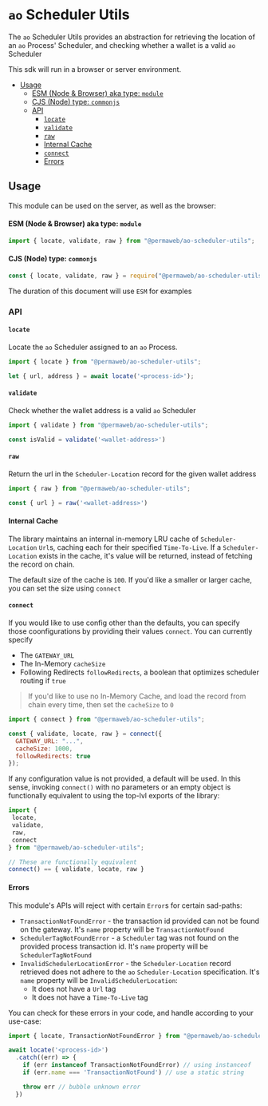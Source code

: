 # `ao` Scheduler Utils

The `ao` Scheduler Utils provides an abstraction for retrieving the location of an `ao` Process' Scheduler,
and checking whether a wallet is a valid `ao` Scheduler

This sdk will run in a browser or server environment.

<!-- toc -->

- [Usage](#usage)
    - [ESM (Node & Browser) aka type: `module`](#esm-node--browser-aka-type-module)
    - [CJS (Node) type: `commonjs`](#cjs-node-type-commonjs)
  - [API](#api)
    - [`locate`](#locate)
    - [`validate`](#validate)
    - [`raw`](#raw)
    - [Internal Cache](#internal-cache)
    - [`connect`](#connect)
    - [Errors](#errors)

<!-- tocstop -->

## Usage

This module can be used on the server, as well as the browser:

#### ESM (Node & Browser) aka type: `module`

```js
import { locate, validate, raw } from "@permaweb/ao-scheduler-utils";
```

#### CJS (Node) type: `commonjs`

```js
const { locate, validate, raw } = require("@permaweb/ao-scheduler-utils");
```

The duration of this document will use `ESM` for examples

### API

#### `locate`

Locate the `ao` Scheduler assigned to an `ao` Process.

```js
import { locate } from "@permaweb/ao-scheduler-utils";

let { url, address } = await locate('<process-id>');
```

#### `validate`

Check whether the wallet address is a valid `ao` Scheduler

```js
import { validate } from "@permaweb/ao-scheduler-utils";

const isValid = validate('<wallet-address>')
```

#### `raw`

Return the url in the `Scheduler-Location` record for the given wallet address

```js
import { raw } from "@permaweb/ao-scheduler-utils";

const { url } = raw('<wallet-address>')
```

#### Internal Cache

The library maintains an internal in-memory LRU cache of `Scheduler-Location` `Url`s, caching each for their
specified `Time-To-Live`. If a `Scheduler-Location` exists in the cache, it's value will be returned, instead
of fetching the record on chain.

The default size of the cache is `100`. If you'd like a smaller or larger cache, you can set the size using `connect`

#### `connect`

If you would like to use config other than the defaults, you can
specify those coonfigurations by providing their values `connect`. You can currently specify

- The `GATEWAY_URL`
- The In-Memory `cacheSize`
- Following Redirects `followRedirects`, a boolean that optimizes scheduler routing if `true`

> If you'd like to use no In-Memory Cache, and load the record from chain every time, then set the `cacheSize` to `0`

```js
import { connect } from "@permaweb/ao-scheduler-utils";

const { validate, locate, raw } = connect({
  GATEWAY_URL: "...",
  cacheSize: 1000,
  followRedirects: true
});
```

If any configuration value is not provided, a default will be used. In this sense, invoking
`connect()` with no parameters or an empty object is functionally equivalent to
using the top-lvl exports of the library:

```js
import {
 locate,
 validate,
 raw,
 connect
} from "@permaweb/ao-scheduler-utils";

// These are functionally equivalent
connect() == { validate, locate, raw }
```

#### Errors

This module's APIs will reject with certain `Error`s for certain sad-paths:

- `TransactionNotFoundError` - the transaction id provided can not be found on the gateway. It's `name` property will be `TransactionNotFound`
- `SchedulerTagNotFoundError` - a `Scheduler` tag was not found on the provided process transaction id. It's `name` property will be `SchedulerTagNotFound`
- `InvalidSchedulerLocationError` - the `Scheduler-Location` record retrieved does not adhere to the `ao` `Scheduler-Location` specification. It's `name` property will be `InvalidSchedulerLocation`:
  - It does not have a `Url` tag
  - It does not have a `Time-To-Live` tag
 
You can check for these errors in your code, and handle according to your use-case:

```js
import { locate, TransactionNotFoundError } from "@permaweb/ao-scheduler-utils";

await locate('<process-id>')
  .catch((err) => {
    if (err instanceof TransactionNotFoundError) // using instanceof
    if (err.name === 'TransactionNotFound') // use a static string

    throw err // bubble unknown error
  })

```
